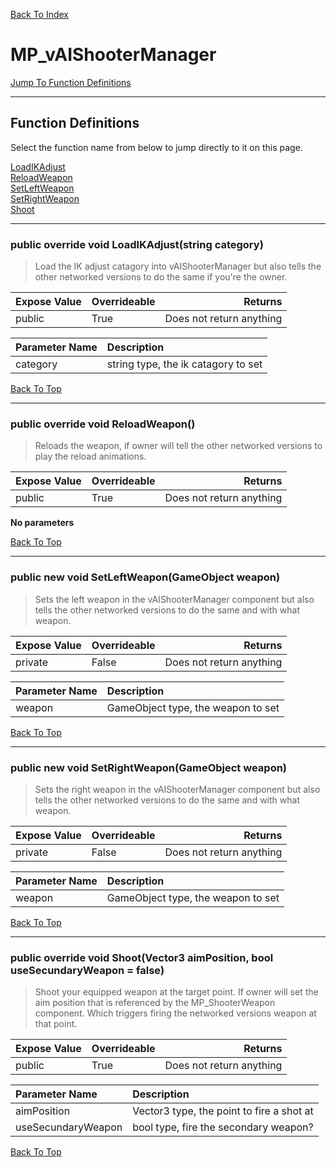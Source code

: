 [Back To Index](../index.md)

# MP_vAIShooterManager

[Jump To Function Definitions](#functions-definitions)<br/>

--------------------------------------------------------
## Function Definitions<a name="functions-definitions"></a>

Select the function name from below to jump directly to it on this page.

[LoadIKAdjust](#LoadIKAdjust)<br>
[ReloadWeapon](#ReloadWeapon)<br>
[SetLeftWeapon](#SetLeftWeapon)<br>
[SetRightWeapon](#SetRightWeapon)<br>
[Shoot](#Shoot)<br>

------------------
 ### public override void LoadIKAdjust(string category)<a name="LoadIKAdjust"></a>
>   Load the IK adjust catagory into vAIShooterManager but also tells the other networked versions to do the same if you're the owner. 

| Expose Value | Overrideable | Returns |
|:---|:---|---:|
|public|True|Does not return anything|

| Parameter Name | Description |
|:---|:---|
|category|string type, the ik catagory to set|

[Back To Top](#)

------------------
 ### public override void ReloadWeapon()<a name="ReloadWeapon"></a>
>   Reloads the weapon, if owner will tell the other networked versions to play the reload animations. 

| Expose Value | Overrideable | Returns |
|:---|:---|---:|
|public|True|Does not return anything|

**No parameters**

[Back To Top](#)

------------------
 ### public new void SetLeftWeapon(GameObject weapon)<a name="SetLeftWeapon"></a>
>   Sets the left weapon in the vAIShooterManager component but also tells the other networked versions to do the same and with what weapon. 

| Expose Value | Overrideable | Returns |
|:---|:---|---:|
|private|False|Does not return anything|

| Parameter Name | Description |
|:---|:---|
|weapon|GameObject type, the weapon to set|

[Back To Top](#)

------------------
 ### public new void SetRightWeapon(GameObject weapon)<a name="SetRightWeapon"></a>
>   Sets the right weapon in the vAIShooterManager component but also tells the other networked versions to do the same and with what weapon. 

| Expose Value | Overrideable | Returns |
|:---|:---|---:|
|private|False|Does not return anything|

| Parameter Name | Description |
|:---|:---|
|weapon|GameObject type, the weapon to set|

[Back To Top](#)

------------------
 ### public override void Shoot(Vector3 aimPosition, bool useSecundaryWeapon = false)<a name="Shoot"></a>
>   Shoot your equipped weapon at the target point. If owner will set the aim position that is referenced by the MP_ShooterWeapon component. Which triggers firing the networked versions weapon at that point. 

| Expose Value | Overrideable | Returns |
|:---|:---|---:|
|public|True|Does not return anything|

| Parameter Name | Description |
|:---|:---|
|aimPosition|Vector3 type, the point to fire a shot at|
|useSecundaryWeapon|bool type, fire the secondary weapon?|

[Back To Top](#)


